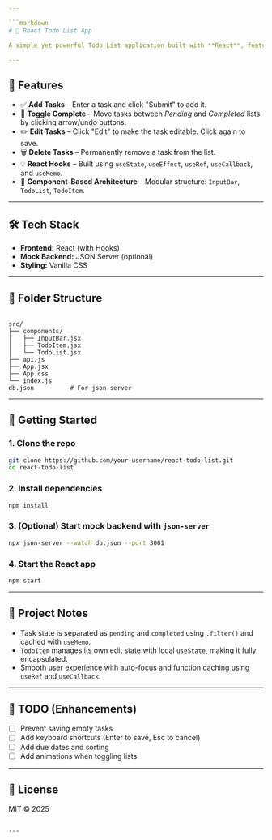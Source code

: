 ```yaml
---

```markdown
# 📝 React Todo List App

A simple yet powerful Todo List application built with **React**, featuring editable tasks, pending/completed separation, and responsive interaction.

---
```


## 🚀 Features

- ✅ **Add Tasks** – Enter a task and click "Submit" to add it.
- 🔁 **Toggle Complete** – Move tasks between *Pending* and *Completed* lists by clicking arrow/undo buttons.
- ✏️ **Edit Tasks** – Click "Edit" to make the task editable. Click again to save.
- 🗑️ **Delete Tasks** – Permanently remove a task from the list.
- 💡 **React Hooks** – Built using `useState`, `useEffect`, `useRef`, `useCallback`, and `useMemo`.
- 🧩 **Component-Based Architecture** – Modular structure: `InputBar`, `TodoList`, `TodoItem`.

---

## 🛠️ Tech Stack

- **Frontend:** React (with Hooks)
- **Mock Backend:** JSON Server (optional)
- **Styling:** Vanilla CSS

---

## 📁 Folder Structure

```

src/
├── components/
│   ├── InputBar.jsx
│   ├── TodoItem.jsx
│   └── TodoList.jsx
├── api.js
├── App.jsx
├── App.css
└── index.js
db.json          # For json-server

````

---

## 🧪 Getting Started

### 1. Clone the repo

```bash
git clone https://github.com/your-username/react-todo-list.git
cd react-todo-list
````

### 2. Install dependencies

```bash
npm install
```

### 3. (Optional) Start mock backend with `json-server`

```bash
npx json-server --watch db.json --port 3001
```

### 4. Start the React app

```bash
npm start
```

---

## 📌 Project Notes

* Task state is separated as `pending` and `completed` using `.filter()` and cached with `useMemo`.
* `TodoItem` manages its own edit state with local `useState`, making it fully encapsulated.
* Smooth user experience with auto-focus and function caching using `useRef` and `useCallback`.

---

## 🧩 TODO (Enhancements)

* [ ] Prevent saving empty tasks
* [ ] Add keyboard shortcuts (Enter to save, Esc to cancel)
* [ ] Add due dates and sorting
* [ ] Add animations when toggling lists

---

## 📄 License

MIT © 2025

```

---
```
